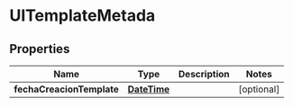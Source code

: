 
# UITemplateMetada

## Properties
Name | Type | Description | Notes
------------ | ------------- | ------------- | -------------
**fechaCreacionTemplate** | [**DateTime**](DateTime.md) |  |  [optional]



